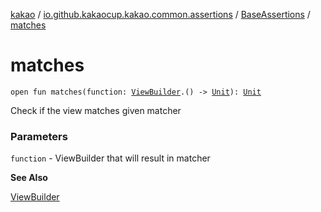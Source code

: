 [kakao](../../index.md) / [io.github.kakaocup.kakao.common.assertions](../index.md) / [BaseAssertions](index.md) / [matches](./matches.md)

# matches

`open fun matches(function: `[`ViewBuilder`](../../io.github.kakaocup.kakao.common.builders/-view-builder/index.md)`.() -> `[`Unit`](https://kotlinlang.org/api/latest/jvm/stdlib/kotlin/-unit/index.html)`): `[`Unit`](https://kotlinlang.org/api/latest/jvm/stdlib/kotlin/-unit/index.html)

Check if the view matches given matcher

### Parameters

`function` - ViewBuilder that will result in matcher

**See Also**

[ViewBuilder](../../io.github.kakaocup.kakao.common.builders/-view-builder/index.md)

